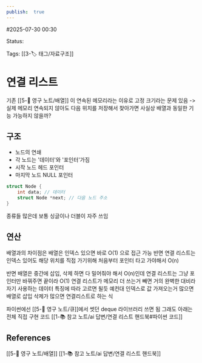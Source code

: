 ```yaml
---
publish:  true
---
```

#2025-07-30 00:30

Status: 

Tags: [[3-🏷️ 태그/자료구조]]
# 연결 리스트
기존 [[5-💎 영구 노트/배열]] 이 연속된 메모리라는 이유로 고정 크기라는 문제 있음
-> 실제 메모리 연속되지 않아도 다음 위치를 저장해서 찾아가면 사실상 배열과 동일한 기능 가능하지 않을까?

## 구조
- 노드의 연쇄
- 각 노드는 '데이터'와 '포인터'가짐
- 시작 노드 헤드 포인터
- 마지막 노드 NULL 포인터
```c
struct Node {
	int data; // 데이터
	struct Node *next; // 다음 노드 주소
}
```

종류들 많은데 보통 싱글이나 더블이 자주 쓰임 
## 연산
배열과의 차이점은 배열은 인덱스 있으면 바로 O(1) 으로 접근 가능
반면 연결 리스트는 인덱스 있어도 해당 위치를 직접 가기위해 처음부터 포인터 타고 가야해서 O(n)

반면 배열은 중간에 삽입, 삭제 하면 다 밀어줘야 해서 O(n)인데
연결 리스트는 그냥 포인터만 바꿔주면 끝이라 O(1)
연결 리스트가 메모리 더 쓰는거 빼면 거의 완벽한 대비라 자기 사용하는 데이터 특징에 따라 고르면 될듯
예컨대 인덱스로 값 가져오는거 많으면 배열로 삽입 삭제가 많으면 연결리스트로 하는 식

파이썬에선 [[5-💎 영구 노트/큐]]에서 썻던 deque 라이브러리 쓰면 됨
그래도 아래는 전체 직접 구현 코드
[[1-📚 참고 노트/ai 답변/연결 리스트 핸드북#파이썬 코드]]
## References
 [[5-💎 영구 노트/배열]]
 [[1-📚 참고 노트/ai 답변/연결 리스트 핸드북]]